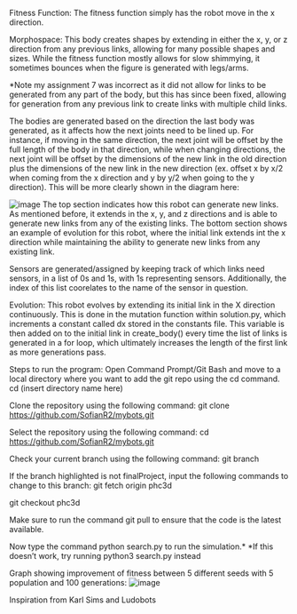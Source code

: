 Fitness Function: The fitness function simply has the robot move in the x direction.

Morphospace: This body creates shapes by extending in either the x, y, or z direction from any previous links, allowing for many possible shapes and sizes. While the fitness function mostly allows for slow shimmying, it sometimes bounces when the figure is generated with legs/arms. 

*Note my assignment 7 was incorrect as it did not allow for links to be generated from any part of the body, but this has since been fixed, allowing for generation from any previous link to create links with multiple child links. 

The bodies are generated based on the direction the last body was generated, as it affects how the next joints need to be lined up. For instance, if moving in the same direction, the next joint will be offset by the full length of the body in that direction, while when changing directions, the next joint will be offset by the dimensions of the new link in the old direction plus the dimensions of the new link in the new direction (ex. offset x by x/2 when coming from the x direction and y by y/2 when going to the y direction). This will be more clearly shown in the diagram here:

![image](https://user-images.githubusercontent.com/103147652/222056534-330cad46-0888-4f64-8b78-a9d5d93e0fb2.png)
The top section indicates how this robot can generate new links. As mentioned before, it extends in the x, y, and z directions and is able to generate new links from any of the existing links. 
The bottom section shows an example of evolution for this robot, where the initial link extends int the x direction while maintaining the ability to generate new links from any existing link. 


Sensors are generated/assigned by keeping track of which links need sensors, in a list of 0s and 1s, with 1s representing sensors. Additionally, the index of this list coorelates to the name of the sensor in question.

Evolution: This robot evolves by extending its initial link in the X direction continuously. This is done in the mutation function within solution.py, which increments a constant called dx stored in the constants file. This variable is then added on to the initial link in create_body() every time the list of links is generated in a for loop, which ultimately increases the length of the first link as more generations pass. 

Steps to run the program: Open Command Prompt/Git Bash and move to a local directory where you want to add the git repo using the cd command. cd (insert directory name here)

Clone the repository using the following command: git clone https://github.com/SofianR2/mybots.git

Select the repository using the following command: cd https://github.com/SofianR2/mybots.git

Check your current branch using the following command: git branch

If the branch highlighted is not finalProject, input the following commands to change to this branch: git fetch origin phc3d

git checkout phc3d

Make sure to run the command git pull to ensure that the code is the latest available.

Now type the command python search.py to run the simulation.* *If this doesn’t work, try running python3 search.py instead

Graph showing improvement of fitness between 5 different seeds with 5 population and 100 generations: 
![image](https://user-images.githubusercontent.com/103147652/222050028-536e50b9-aa0d-4561-b08b-b44091729eed.png)

Inspiration from Karl Sims and Ludobots
